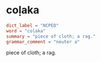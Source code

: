 # coḷaka

``` toml
dict_label = "NCPED"
word = "coḷaka"
summary = "piece of cloth; a rag."
grammar_comment = "neuter a"
```

piece of cloth; a rag.

